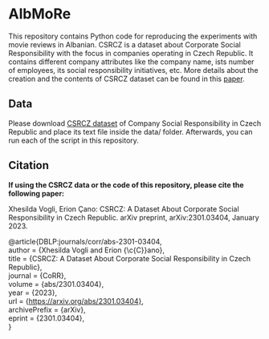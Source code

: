 # AlbMoRe

This repository contains Python code for reproducing the experiments with movie reviews in Albanian. CSRCZ is a dataset about Corporate Social Responsibility with the focus in companies operating in Czech Republic. It contains different company attributes like the company name, ists number of employees, its social responsibility initiatives, etc. More details about the creation and the contents of CSRCZ dataset can be found in this [paper](https://arxiv.org/abs/2301.03404).   
 

## Data

Please download [CSRCZ dataset](https://zenodo.org/record/7495802) of Company Social Responsibility in Czech Republic and place its text file inside the data/ folder. Afterwards, you can run each of the script in this repository. 


## Citation

**If using the CSRCZ data or the code of this repository, please cite the following paper:**

Xhesilda Vogli, Erion Çano: CSRCZ: A Dataset About Corporate Social Responsibility in Czech Republic. arXiv preprint, arXiv:2301.03404, January 2023.

@article{DBLP:journals/corr/abs-2301-03404, \
author = {Xhesilda Vogli and Erion {\c{C}}ano}, \
title = {CSRCZ: A Dataset About Corporate Social Responsibility in Czech Republic}, \
journal = {CoRR}, \
volume = {abs/2301.03404}, \
year = {2023}, \
url = {https://arxiv.org/abs/2301.03404}, \
archivePrefix = {arXiv}, \
eprint = {2301.03404}, \
}
